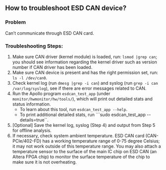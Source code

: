 ## How to troubleshoot ESD CAN device?


### Problem

Can’t communicate through ESD CAN card.

### Troubleshooting Steps:
1. Make sure CAN driver (kernel module) is loaded, run: ```lsmod |grep can```; you should see information regarding the kernel driver such as version number if CAN driver has been loaded.
2. Make sure CAN device is present and has the right permission set, run: ```ls -l /dev/can0```.
3. Check kernel log (run ```dmesg |grep -i can```) and syslog (run ```grep -i can /var/log/syslog```), see if there are error messages related to CAN.
4. Run the Apollo program ```esdcan_test_app``` (under ```monitor/hwmonitor/hw/tools/```), which will print out detailed stats and status information.
    * To learn about this tool, run ```esdcan_test_app --help```.
    * To print additional detailed stats, run ```sudo esdcan_test_app --details=true``.
5. [Optional] Save the kernel log, syslog (Step 4) and output from Step 5 for offline analysis.
6. If necessary, check system ambient temperature. ESD CAN card (CAN-PCIe/402-FD) has a working temperature range of 0-75 degree Celsius; it may not work outside of this temperature range. You may also attach a temperature sensor to the surface of the main IC chip on ESD CAN (an Altera FPGA chip) to monitor the surface temperature of the chip to make sure it is not overheating.
